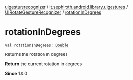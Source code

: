 [uigesturerecognizer](../../index.md) / [it.sephiroth.android.library.uigestures](../index.md) / [UIRotateGestureRecognizer](index.md) / [rotationInDegrees](./rotation-in-degrees.md)

# rotationInDegrees

`val rotationInDegrees: `[`Double`](https://kotlinlang.org/api/latest/jvm/stdlib/kotlin/-double/index.html)

Returns the rotation in degrees

**Return**
the current rotation in degrees

**Since**
1.0.0

